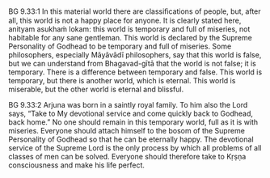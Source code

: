 BG 9.33:1	In this material world there are classiﬁcations of people, but, after all, this world is not a happy place for anyone. It is clearly stated here, anityam asukhaṁ lokam: this world is temporary and full of miseries, not habitable for any sane gentleman. This world is declared by the Supreme Personality of Godhead to be temporary and full of miseries. Some philosophers, especially Māyāvādī philosophers, say that this world is false, but we can understand from Bhagavad-gītā that the world is not false; it is temporary. There is a difference between temporary and false. This world is temporary, but there is another world, which is eternal. This world is miserable, but the other world is eternal and blissful.

BG 9.33:2	Arjuna was born in a saintly royal family. To him also the Lord says, “Take to My devotional service and come quickly back to Godhead, back home.” No one should remain in this temporary world, full as it is with miseries. Everyone should attach himself to the bosom of the Supreme Personality of Godhead so that he can be eternally happy. The devotional service of the Supreme Lord is the only process by which all problems of all classes of men can be solved. Everyone should therefore take to Kṛṣṇa consciousness and make his life perfect.